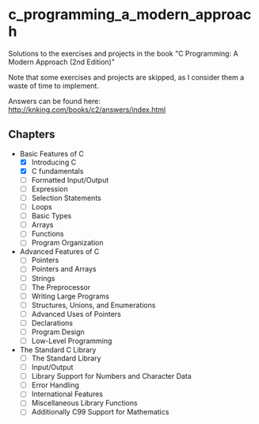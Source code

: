 # c_programming_a_modern_approach

Solutions to the exercises and projects in the book "C Programming: A Modern Approach (2nd Edition)"

Note that some exercises and projects are skipped, as I consider them a waste of time to implement.

Answers can be found here: http://knking.com/books/c2/answers/index.html

## Chapters

- Basic Features of C
  - [X] Introducing C
  - [X] C fundamentals
  - [ ] Formatted Input/Output
  - [ ] Expression
  - [ ] Selection Statements
  - [ ] Loops
  - [ ] Basic Types
  - [ ] Arrays
  - [ ] Functions
  - [ ] Program Organization
- Advanced Features of C
  - [ ] Pointers
  - [ ] Pointers and Arrays
  - [ ] Strings
  - [ ] The Preprocessor
  - [ ] Writing Large Programs
  - [ ] Structures, Unions, and Enumerations
  - [ ] Advanced Uses of Pointers
  - [ ] Declarations
  - [ ] Program Design
  - [ ] Low-Level Programming
- The Standard C Library
  - [ ] The Standard Library
  - [ ] Input/Output
  - [ ] Library Support for Numbers and Character Data
  - [ ] Error Handling
  - [ ] International Features
  - [ ] Miscellaneous Library Functions
  - [ ] Additionally C99 Support for Mathematics
